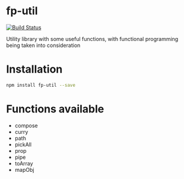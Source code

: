 # fp-util

[![Build Status](https://travis-ci.org/minaseem/fp-util.svg?branch=master)](https://travis-ci.org/minaseem/fp-util)

Utility library with some useful functions, with functional programming being taken into consideration

# Installation

```bash
npm install fp-util --save
```

# Functions available

- compose
- curry
- path
- pickAll
- prop
- pipe
- toArray
- mapObj
